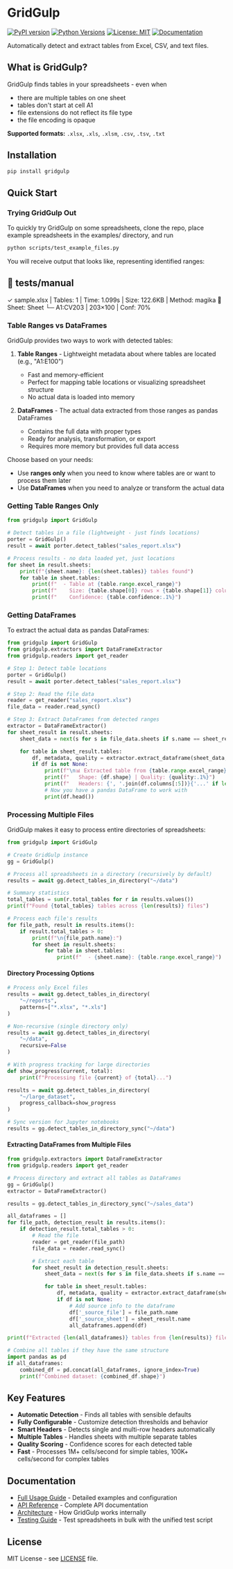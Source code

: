 # GridGulp

[![PyPI version](https://badge.fury.io/py/gridgulp.svg)](https://pypi.org/project/gridgulp/)
[![Python Versions](https://img.shields.io/pypi/pyversions/gridgulp.svg)](https://pypi.org/project/gridgulp/)
[![License: MIT](https://img.shields.io/badge/License-MIT-yellow.svg)](https://opensource.org/licenses/MIT)
[![Documentation](https://img.shields.io/badge/docs-GitHub%20Pages-blue)](https://ganymede-bio.github.io/gridgulp/)

Automatically detect and extract tables from Excel, CSV, and text files.

## What is GridGulp?

GridGulp finds tables in your spreadsheets - even when

- there are multiple tables on one sheet
- tables don't start at cell A1
- file extensions do not reflect its file type
- the file encoding is opaque

**Supported formats:** `.xlsx`, `.xls`, `.xlsm`, `.csv`, `.tsv`, `.txt`

## Installation

```bash
pip install gridgulp
```

## Quick Start

### Trying GridGulp Out

To quickly try GridGulp on some spreadsheets, clone the repo, place example spreadsheets in the examples/ directory, and run

```bash
python scripts/test_example_files.py
```

You will receive output that looks like, representing identified ranges:

📁 tests/manual
----------------------------------------------------------------------------------------------------
✓ sample.xlsx                              | Tables: 1  | Time: 1.099s | Size: 122.6KB | Method: magika
  📄 Sheet: Sheet
     └─ A1:CV203        | 203×100 | Conf: 70%


### Table Ranges vs DataFrames

GridGulp provides two ways to work with detected tables:

1. **Table Ranges** - Lightweight metadata about where tables are located (e.g., "A1:E100")
   - Fast and memory-efficient
   - Perfect for mapping table locations or visualizing spreadsheet structure
   - No actual data is loaded into memory

2. **DataFrames** - The actual data extracted from those ranges as pandas DataFrames
   - Contains the full data with proper types
   - Ready for analysis, transformation, or export
   - Requires more memory but provides full data access

Choose based on your needs:
- Use **ranges only** when you need to know where tables are or want to process them later
- Use **DataFrames** when you need to analyze or transform the actual data

### Getting Table Ranges Only

```python
from gridgulp import GridGulp

# Detect tables in a file (lightweight - just finds locations)
porter = GridGulp()
result = await porter.detect_tables("sales_report.xlsx")

# Process results - no data loaded yet, just locations
for sheet in result.sheets:
    print(f"{sheet.name}: {len(sheet.tables)} tables found")
    for table in sheet.tables:
        print(f"  - Table at {table.range.excel_range}")
        print(f"    Size: {table.shape[0]} rows × {table.shape[1]} columns")
        print(f"    Confidence: {table.confidence:.1%}")
```

### Getting DataFrames

To extract the actual data as pandas DataFrames:

```python
from gridgulp import GridGulp
from gridgulp.extractors import DataFrameExtractor
from gridgulp.readers import get_reader

# Step 1: Detect table locations
porter = GridGulp()
result = await porter.detect_tables("sales_report.xlsx")

# Step 2: Read the file data
reader = get_reader("sales_report.xlsx")
file_data = reader.read_sync()

# Step 3: Extract DataFrames from detected ranges
extractor = DataFrameExtractor()
for sheet_result in result.sheets:
    sheet_data = next(s for s in file_data.sheets if s.name == sheet_result.name)

    for table in sheet_result.tables:
        df, metadata, quality = extractor.extract_dataframe(sheet_data, table.range)
        if df is not None:
            print(f"\n📊 Extracted table from {table.range.excel_range}")
            print(f"   Shape: {df.shape} | Quality: {quality:.1%}")
            print(f"   Headers: {', '.join(df.columns[:5])}{'...' if len(df.columns) > 5 else ''}")
            # Now you have a pandas DataFrame to work with
            print(df.head())
```

### Processing Multiple Files

GridGulp makes it easy to process entire directories of spreadsheets:

```python
from gridgulp import GridGulp

# Create GridGulp instance
gg = GridGulp()

# Process all spreadsheets in a directory (recursively by default)
results = await gg.detect_tables_in_directory("~/data")

# Summary statistics
total_tables = sum(r.total_tables for r in results.values())
print(f"Found {total_tables} tables across {len(results)} files")

# Process each file's results
for file_path, result in results.items():
    if result.total_tables > 0:
        print(f"\n{file_path.name}:")
        for sheet in result.sheets:
            for table in sheet.tables:
                print(f"  - {sheet.name}: {table.range.excel_range}")
```

#### Directory Processing Options

```python
# Process only Excel files
results = await gg.detect_tables_in_directory(
    "~/reports",
    patterns=["*.xlsx", "*.xls"]
)

# Non-recursive (single directory only)
results = await gg.detect_tables_in_directory(
    "~/data",
    recursive=False
)

# With progress tracking for large directories
def show_progress(current, total):
    print(f"Processing file {current} of {total}...")

results = await gg.detect_tables_in_directory(
    "~/large_dataset",
    progress_callback=show_progress
)

# Sync version for Jupyter notebooks
results = gg.detect_tables_in_directory_sync("~/data")
```

#### Extracting DataFrames from Multiple Files

```python
from gridgulp.extractors import DataFrameExtractor
from gridgulp.readers import get_reader

# Process directory and extract all tables as DataFrames
gg = GridGulp()
extractor = DataFrameExtractor()

results = gg.detect_tables_in_directory_sync("~/sales_data")

all_dataframes = []
for file_path, detection_result in results.items():
    if detection_result.total_tables > 0:
        # Read the file
        reader = get_reader(file_path)
        file_data = reader.read_sync()

        # Extract each table
        for sheet_result in detection_result.sheets:
            sheet_data = next(s for s in file_data.sheets if s.name == sheet_result.name)

            for table in sheet_result.tables:
                df, metadata, quality = extractor.extract_dataframe(sheet_data, table.range)
                if df is not None:
                    # Add source info to the dataframe
                    df['_source_file'] = file_path.name
                    df['_source_sheet'] = sheet_result.name
                    all_dataframes.append(df)

print(f"Extracted {len(all_dataframes)} tables from {len(results)} files")

# Combine all tables if they have the same structure
import pandas as pd
if all_dataframes:
    combined_df = pd.concat(all_dataframes, ignore_index=True)
    print(f"Combined dataset: {combined_df.shape}")
```

## Key Features

- **Automatic Detection** - Finds all tables with sensible defaults
- **Fully Configurable** - Customize detection thresholds and behavior
- **Smart Headers** - Detects single and multi-row headers automatically
- **Multiple Tables** - Handles sheets with multiple separate tables
- **Quality Scoring** - Confidence scores for each detected table
- **Fast** - Processes 1M+ cells/second for simple tables, 100K+ cells/second for complex tables

## Documentation

- [Full Usage Guide](docs/USAGE_GUIDE.md) - Detailed examples and configuration
- [API Reference](docs/API_REFERENCE.md) - Complete API documentation
- [Architecture](docs/ARCHITECTURE.md) - How GridGulp works internally
- [Testing Guide](docs/TESTING_WITH_SCRIPT.md) - Test spreadsheets in bulk with the unified test script

## License

MIT License - see [LICENSE](LICENSE) file.
